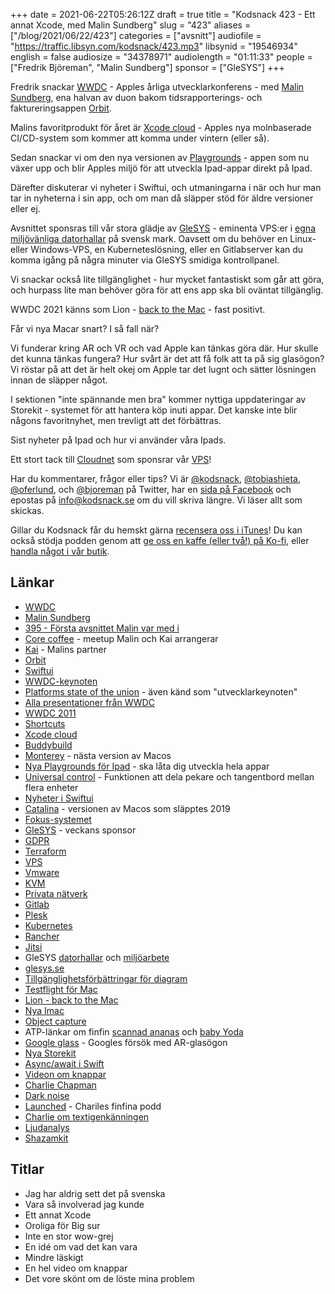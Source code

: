 +++
date = 2021-06-22T05:26:12Z
draft = true
title = "Kodsnack 423 - Ett annat Xcode, med Malin Sundberg"
slug = "423"
aliases = ["/blog/2021/06/22/423"]
categories = ["avsnitt"]
audiofile = "https://traffic.libsyn.com/kodsnack/423.mp3"
libsynid = "19546934"
english = false
audiosize = "34378971"
audiolength = "01:11:33"
people = ["Fredrik Björeman", "Malin Sundberg"]
sponsor = ["GleSYS"]
+++

Fredrik snackar [WWDC](https://developer.apple.com/wwdc21/) - Apples årliga utvecklarkonferens - med [Malin Sundberg](https://twitter.com/airkai), ena halvan av duon bakom tidsrapporterings- och faktureringsappen [Orbit](https://timeinorbit.com/).

Malins favoritprodukt för året är [Xcode cloud](https://developer.apple.com/videos/play/wwdc2021/10267/) - Apples nya molnbaserade CI/CD-system som kommer att komma under vintern (eller så).

Sedan snackar vi om den nya versionen av [Playgrounds](https://www.imore.com/wwdc-2021-apple-debuts-massive-swift-playgrounds-update-ipados-15) - appen som nu växer upp och blir Apples miljö för att utveckla Ipad-appar direkt på Ipad.

Därefter diskuterar vi nyheter i Swiftui, och utmaningarna i när och hur man tar in nyheterna i sin app, och om man då släpper stöd för äldre versioner eller ej.

Avsnittet sponsras till vår stora glädje av [GleSYS](https://glesys.se/) - eminenta VPS:er i [egna miljövänliga datorhallar](https://glesys.se/datacenter) på svensk mark. Oavsett om du behöver en Linux- eller Windows-VPS, en Kuberneteslösning, eller en Gitlabserver kan du komma igång på några minuter via GleSYS smidiga kontrollpanel.

Vi snackar också lite tillgänglighet - hur mycket fantastiskt som går att göra, och hurpass lite man behöver göra för att ens app ska bli oväntat tillgänglig.

WWDC 2021 känns som Lion - [back to the Mac](https://www.youtube.com/watch?v=klM4NmB_CTY&list=PL6E1645BADEB54E16) - fast positivt.

Får vi nya Macar snart? I så fall när?

Vi funderar kring AR och VR och vad Apple kan tänkas göra där. Hur skulle det kunna tänkas fungera? Hur svårt är det att få folk att ta på sig glasögon? Vi röstar på att det är helt okej om Apple tar det lugnt och sätter lösningen innan de släpper något.

I sektionen "inte spännande men bra" kommer nyttiga uppdateringar av Storekit - systemet för att hantera köp inuti appar. Det kanske inte blir någons favoritnyhet, men trevligt att det förbättras.

Sist nyheter på Ipad och hur vi använder våra Ipads.

Ett stort tack till [Cloudnet](https://www.cloudnet.se) som sponsrar vår [VPS](https://en.wikipedia.org/wiki/Virtual_private_server)!

Har du kommentarer, frågor eller tips? Vi är [@kodsnack](https://www.twitter.com/kodsnack), [@tobiashieta](https://www.twitter.com/tobiashieta), [@oferlund](https://www.twitter.com/oferlund), och [@bjoreman](https://www.twitter.com/bjoreman) på Twitter, har en [sida på Facebook](https://www.facebook.com/kodsnack) och epostas på [info@kodsnack.se](mailto:info@kodsnack.se) om du vill skriva längre. Vi läser allt som skickas.

Gillar du Kodsnack får du hemskt gärna [recensera oss i iTunes](https://itunes.apple.com/se/podcast/kodsnack/id561631498?l=en)! Du kan också stödja podden genom att <a href="https://ko-fi.com/kodsnack" rel="payment">ge oss en kaffe (eller två!) på Ko-fi</a>, eller [handla något i vår butik](https://shop.spreadshirt.se/kodsnack/).

## Länkar ##
* [WWDC](https://developer.apple.com/wwdc21/)
* [Malin Sundberg](https://twitter.com/airkai)
* [395 - Första avsnittet Malin var med i](https://kodsnack.se/395/)
* [Core coffee](https://twitter.com/CoreCoffeeYVR) - meetup Malin och Kai arrangerar
* [Kai](https://twitter.com/airkai) - Malins partner
* [Orbit](https://timeinorbit.com/)
* [Swiftui](https://developer.apple.com/xcode/swiftui/)
* [WWDC-keynoten](https://developer.apple.com/videos/play/wwdc2021/101/)
* [Platforms state of the union](https://developer.apple.com/videos/play/wwdc2021/102/) - även känd som "utvecklarkeynoten"
* [Alla presentationer från WWDC](https://developer.apple.com/wwdc21/sessions/)
* [WWDC 2011](https://www.imore.com/wwdc-2011)
* [Shortcuts](https://developer.apple.com/videos/play/wwdc2021/10232/)
* [Xcode cloud](https://developer.apple.com/videos/play/wwdc2021/10267/)
* [Buddybuild](https://www.bctechnology.com/news/2018/1/3/Vancouver-based-Buddybuild-Acquired-by-Apple-to-help-build-Developer-Tools-for-iOS-Community.cfm)
* [Monterey](https://www.apple.com/macos/monterey-preview/) - nästa version av Macos
* [Nya Playgrounds för Ipad](https://www.imore.com/wwdc-2021-apple-debuts-massive-swift-playgrounds-update-ipados-15) - ska låta dig utveckla hela appar
* [Universal control](https://www.theverge.com/2021/6/8/22523613/macos-monterey-wwdc-apple-ipad) - Funktionen att dela pekare och tangentbord mellan flera enheter
* [Nyheter i Swiftui](https://developer.apple.com/videos/play/wwdc2021/10018/)
* [Catalina](https://en.wikipedia.org/wiki/MacOS_Catalina) - versionen av Macos som släpptes 2019
* [Fokus-systemet](https://9to5mac.com/2021/06/17/opinion-focus-most-important-feature-ios-15/)
* [GleSYS](https://glesys.se/) - veckans sponsor
* [GDPR](https://en.wikipedia.org/wiki/General_Data_Protection_Regulation)
* [Terraform](https://en.wikipedia.org/wiki/Terraform_%28software%29)
* [VPS](https://en.wikipedia.org/wiki/Virtual_private_server)
* [Vmware](https://en.wikipedia.org/wiki/VMware)
* [KVM](https://en.wikipedia.org/wiki/Kernel-based_Virtual_Machine)
* [Privata nätverk](https://en.wikipedia.org/wiki/Virtual_private_network)
* [Gitlab](https://en.wikipedia.org/wiki/GitLab)
* [Plesk](https://en.wikipedia.org/wiki/Plesk)
* [Kubernetes](https://en.wikipedia.org/wiki/Kubernetes)
* [Rancher](https://rancher.com/)
* [Jitsi](https://en.wikipedia.org/wiki/Jitsi)
* GleSYS [datorhallar](https://glesys.se/datacenter) och [miljöarbete](https://glesys.se/foretaget/miljoarbete)
* [glesys.se](https://glesys.se/)
* [Tillgänglighetsförbättringar för diagram](https://developer.apple.com/videos/play/wwdc2021/10122/)
* [Testflight för Mac](https://developer.apple.com/videos/play/wwdc2021/10170/)
* [Lion - back to the Mac](https://www.youtube.com/watch?v=klM4NmB_CTY&list=PL6E1645BADEB54E16)
* [Nya Imac](https://www.apple.com/se/newsroom/2021/04/imac-features-all-new-design-in-vibrant-colors-m1-chip-and-45k-retina-display/)
* [Object capture](https://developer.apple.com/videos/play/wwdc2021/10076/)
* ATP-länkar om finfin [scannad ananas](https://twitter.com/MikkoH/status/1402136906587070469) och [baby Yoda](https://www.cephalopod.studio/blog/wwdc-2021-photogrammetry-make-your-own-3d-models-and-somehow-it-actually-worked)
* [Google glass](https://en.wikipedia.org/wiki/Google_Glass) - Googles försök med AR-glasögon
* [Nya Storekit](https://developer.apple.com/videos/play/wwdc2021/10114/)
* [Async/await i Swift](https://developer.apple.com/videos/play/wwdc2021/10132/)
* [Videon om knappar](https://developer.apple.com/videos/play/wwdc2021/10064/)
* [Charlie Chapman](https://charliemchapman.com/)
* [Dark noise](https://darknoise.app/)
* [Launched](https://launchedfm.com/) - Chariles finfina podd
* [Charlie om textigenkänningen](https://twitter.com/_chuckyc/status/1403436024844460041?s=20)
* [Ljudanalys](https://developer.apple.com/videos/play/wwdc2021/10036/)
* [Shazamkit](https://developer.apple.com/videos/play/wwdc2021/10045/)

## Titlar ##
* Jag har aldrig sett det på svenska
* Vara så involverad jag kunde
* Ett annat Xcode
* Oroliga för Big sur
* Inte en stor wow-grej
* En idé om vad det kan vara
* Mindre läskigt
* En hel video om knappar
* Det vore skönt om de löste mina problem